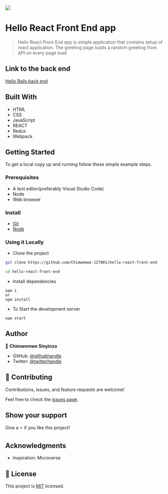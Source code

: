 ![](https://img.shields.io/badge/Chimwemwe--127001-blueviolet)

# Hello React Front End app

> Hello React Front End app is simple application that contains setup of react application. The greeting page loads a random greeting from API on every page load.

## Link to the back end

[Hello Rails back end](https://github.com/Chimwemwe-127001/hello-rails-back-end)

## Built With

- HTML
- CSS
- JavaScript
- REACT
- Redux
- Webpack

## Getting Started

To get a local copy up and running follow these simple example steps.

### Prerequisites
- A text editor(preferably Visual Studio Code)
- Node
- Web browser

### Install
- [Git](https://git-scm.com/downloads)
- [Node](https://nodejs.org/en/download/)

### Using it Locally

- Clone the project

```sh
git clone https://github.com/Chimwemwe-127001/hello-react-front-end

cd hello-react-front-end
```

- Install dependencies

```
npm i 
or
npm install
```

- To Start the development server
```
npm start
```
## Author

👤 **Chimwemwe Sinyinza**

- GitHub: [@githubhandle](https://github.com/Chimwemwe-127001)
- Twitter: [@twitterhandle](https://twitter.com/chimwewme)


## 🤝 Contributing

Contributions, issues, and feature requests are welcome!

Feel free to check the [issues page](https://github.com/Chimwemwe-127001/hello-react-front-end/issues).

## Show your support

Give a ⭐️ if you like this project!

## Acknowledgments

- Inspiration: Microverse

## 📝 License

This project is [MIT](./LICENSE.md) licensed.